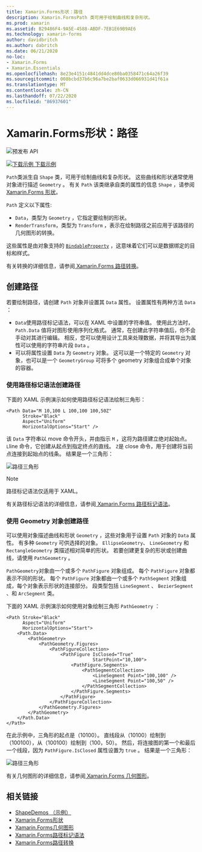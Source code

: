 ```yaml
---
title: Xamarin.Forms形状：路径
description: Xamarin.FormsPath 类可用于绘制曲线和复杂形状。
ms.prod: xamarin
ms.assetid: B29486F4-9A5E-4588-ABDF-7EB1E69B9AE6
ms.technology: xamarin-forms
author: davidbritch
ms.author: dabritch
ms.date: 06/21/2020
no-loc:
- Xamarin.Forms
- Xamarin.Essentials
ms.openlocfilehash: 8e23e4151c4841dd4dce80ba0358471c64a26f39
ms.sourcegitcommit: 008bcbd37b6c96a7be2baf0633d066931d41f61a
ms.translationtype: MT
ms.contentlocale: zh-CN
ms.lasthandoff: 07/22/2020
ms.locfileid: "86937601"
---
```

# <a name="xamarinforms-shapes-path"></a>Xamarin.Forms形状：路径

![预发布 API](~/media/shared/preview.png "此 API 当前为预发布版本")

[![下载示例](~/media/shared/download.png) 下载示例](https://docs.microsoft.com/samples/xamarin/xamarin-forms-samples/userinterface-shapesdemos/)

`Path`类派生自 `Shape` 类，可用于绘制曲线和复杂形状。 这些曲线和形状通常使用对象进行描述 `Geometry` 。 有关 `Path` 该类继承自类的属性的信息 `Shape` ，请参阅[ Xamarin.Forms 形状](index.md)。

`Path` 定义以下属性:

- `Data`，类型为 `Geometry` ，它指定要绘制的形状。
- `RenderTransform`，类型为 `Transform` ，表示在绘制路径之前应用于该路径的几何图形的转换。

这些属性是由对象支持的 [`BindableProperty`](xref:Xamarin.Forms.BindableProperty) ，这意味着它们可以是数据绑定的目标和样式。

有关转换的详细信息，请参阅[ Xamarin.Forms 路径转换](path-transforms.md)。

## <a name="create-a-path"></a>创建路径

若要绘制路径，请创建 `Path` 对象并设置其 `Data` 属性。 设置属性有两种方法 `Data` ：

- `Data`使用路径标记语法，可以在 XAML 中设置的字符串值。 使用此方法时， `Path.Data` 值将对图形使用序列化格式。 通常，在创建此字符串值后，你不会手动对其进行编辑。 相反，您可以使用设计工具来处理数据，并将其导出为属性可以使用的字符串片段 `Data` 。
- 可以将属性设置 `Data` 为 `Geometry` 对象。 这可以是一个特定的 `Geometry` 对象，也可以是一个 `GeometryGroup` 可将多个 geometry 对象组合成单个对象的容器。

### <a name="create-a-path-with-path-markup-syntax"></a>使用路径标记语法创建路径

下面的 XAML 示例演示如何使用路径标记语法绘制三角形：

```xaml
<Path Data="M 10,100 L 100,100 100,50Z"
      Stroke="Black"
      Aspect="Uniform"
      HorizontalOptions="Start" />
```

该 `Data` 字符串以 move 命令开头，并由指示 `M` ，这将为路径建立绝对起始点。 `L`line 命令，它创建从起点到指定终点的直线。 `Z`是 close 命令，用于创建将当前点连接到起始点的线条。 结果是一个三角形：

![路径三角形](path-images/triangle.png "路径三角形")

> [!NOTE]
> 路径标记语法仅适用于 XAML。

有关路径标记语法的详细信息，请参阅[ Xamarin.Forms 路径标记语法](path-markup-syntax.md)。

### <a name="create-a-path-with-geometry-objects"></a>使用 Geometry 对象创建路径

可以使用对象描述曲线和形状 `Geometry` ，这些对象用于设置 `Path` 对象的 `Data` 属性。 有多种 `Geometry` 可供选择的对象。 `EllipseGeometry`、 `LineGeometry` 和 `RectangleGeometry` 类描述相对简单的形状。 若要创建更复杂的形状或创建曲线，请使用 `PathGeometry` 。

`PathGeometry`对象由一个或多个 `PathFigure` 对象组成。 每个 `PathFigure` 对象都表示不同的形状。 每个 `PathFigure` 对象都由一个或多个 `PathSegment` 对象组成，每个对象表示形状的连接部分。 段类型包括 `LineSegment` 、 `BezierSegment` 、和 `ArcSegment` 类。

下面的 XAML 示例演示如何使用对象绘制三角形 `PathGeometry` ：

```xaml
<Path Stroke="Black"
      Aspect="Uniform"
      HorizontalOptions="Start">
    <Path.Data>
        <PathGeometry>
            <PathGeometry.Figures>
                <PathFigureCollection>
                    <PathFigure IsClosed="True"
                                StartPoint="10,100">
                        <PathFigure.Segments>
                            <PathSegmentCollection>
                                <LineSegment Point="100,100" />
                                <LineSegment Point="100,50" />
                            </PathSegmentCollection>
                        </PathFigure.Segments>
                    </PathFigure>
                </PathFigureCollection>
            </PathGeometry.Figures>
        </PathGeometry>
    </Path.Data>
</Path>
```

在此示例中，三角形的起点是（10100）。 直线段从（10100）绘制到（100100），从（100100）绘制到（100，50）。 然后，将连接图的第一个和最后一个线段，因为 `PathFigure.IsClosed` 属性设置为 `true` 。 结果是一个三角形：

![路径三角形](path-images/triangle.png "路径三角形")

有关几何图形的详细信息，请参阅[ Xamarin.Forms 几何图形](geometries.md)。

## <a name="related-links"></a>相关链接

- [ShapeDemos （示例）](https://docs.microsoft.com/samples/xamarin/xamarin-forms-samples/userinterface-shapesdemos/)
- [Xamarin.Forms形状](index.md)
- [Xamarin.Forms几何图形](geometries.md)
- [Xamarin.Forms路径标记语法](path-markup-syntax.md)
- [Xamarin.Forms路径转换](path-transforms.md)
